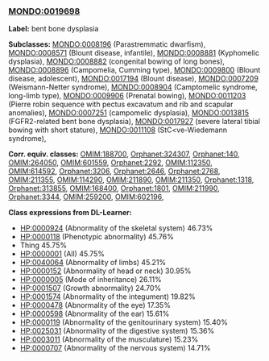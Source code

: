 
### [MONDO:0019698](http://purl.obolibrary.org/obo/MONDO_0019698)
**Label:** bent bone dysplasia

**Subclasses:** [MONDO:0008196](http://purl.obolibrary.org/obo/MONDO_0008196) (Parastremmatic dwarfism), [MONDO:0008571](http://purl.obolibrary.org/obo/MONDO_0008571) (Blount disease, infantile), [MONDO:0008881](http://purl.obolibrary.org/obo/MONDO_0008881) (Kyphomelic dysplasia), [MONDO:0008882](http://purl.obolibrary.org/obo/MONDO_0008882) (congenital bowing of long bones), [MONDO:0008896](http://purl.obolibrary.org/obo/MONDO_0008896) (Campomelia, Cumming type), [MONDO:0009800](http://purl.obolibrary.org/obo/MONDO_0009800) (Blount disease, adolescent), [MONDO:0017194](http://purl.obolibrary.org/obo/MONDO_0017194) (Blount disease), [MONDO:0007209](http://purl.obolibrary.org/obo/MONDO_0007209) (Weismann-Netter syndrome), [MONDO:0008904](http://purl.obolibrary.org/obo/MONDO_0008904) (Camptomelic syndrome, long-limb type), [MONDO:0009906](http://purl.obolibrary.org/obo/MONDO_0009906) (Prenatal bowing), [MONDO:0011203](http://purl.obolibrary.org/obo/MONDO_0011203) (Pierre robin sequence with pectus excavatum and rib and scapular anomalies), [MONDO:0007251](http://purl.obolibrary.org/obo/MONDO_0007251) (campomelic dysplasia), [MONDO:0013815](http://purl.obolibrary.org/obo/MONDO_0013815) (FGFR2-related bent bone dysplasia), [MONDO:0017927](http://purl.obolibrary.org/obo/MONDO_0017927) (severe lateral tibial bowing with short stature), [MONDO:0011108](http://purl.obolibrary.org/obo/MONDO_0011108) (StC<ve-Wiedemann syndrome), 

**Corr. equiv. classes:** [OMIM:188700](http://purl.obolibrary.org/obo/OMIM_188700), [Orphanet:324307](http://www.orpha.net/ORDO/Orphanet_324307), [Orphanet:140](http://www.orpha.net/ORDO/Orphanet_140), [OMIM:264050](http://purl.obolibrary.org/obo/OMIM_264050), [OMIM:601559](http://purl.obolibrary.org/obo/OMIM_601559), [Orphanet:2292](http://www.orpha.net/ORDO/Orphanet_2292), [OMIM:112350](http://purl.obolibrary.org/obo/OMIM_112350), [OMIM:614592](http://purl.obolibrary.org/obo/OMIM_614592), [Orphanet:3206](http://www.orpha.net/ORDO/Orphanet_3206), [Orphanet:2646](http://www.orpha.net/ORDO/Orphanet_2646), [Orphanet:2768](http://www.orpha.net/ORDO/Orphanet_2768), [OMIM:211355](http://purl.obolibrary.org/obo/OMIM_211355), [OMIM:114290](http://purl.obolibrary.org/obo/OMIM_114290), [OMIM:211890](http://purl.obolibrary.org/obo/OMIM_211890), [OMIM:211350](http://purl.obolibrary.org/obo/OMIM_211350), [Orphanet:1318](http://www.orpha.net/ORDO/Orphanet_1318), [Orphanet:313855](http://www.orpha.net/ORDO/Orphanet_313855), [OMIM:168400](http://purl.obolibrary.org/obo/OMIM_168400), [Orphanet:1801](http://www.orpha.net/ORDO/Orphanet_1801), [OMIM:211990](http://purl.obolibrary.org/obo/OMIM_211990), [Orphanet:3344](http://www.orpha.net/ORDO/Orphanet_3344), [OMIM:259200](http://purl.obolibrary.org/obo/OMIM_259200), [OMIM:602196](http://purl.obolibrary.org/obo/OMIM_602196), 

**Class expressions from DL-Learner:**

- [HP:0000924](http://purl.obolibrary.org/obo/HP_0000924) (Abnormality of the skeletal system) 46.73%
- [HP:0000118](http://purl.obolibrary.org/obo/HP_0000118) (Phenotypic abnormality) 45.76%
- Thing 45.75%
- [HP:0000001](http://purl.obolibrary.org/obo/HP_0000001) (All) 45.75%
- [HP:0040064](http://purl.obolibrary.org/obo/HP_0040064) (Abnormality of limbs) 45.21%
- [HP:0000152](http://purl.obolibrary.org/obo/HP_0000152) (Abnormality of head or neck) 30.95%
- [HP:0000005](http://purl.obolibrary.org/obo/HP_0000005) (Mode of inheritance) 26.11%
- [HP:0001507](http://purl.obolibrary.org/obo/HP_0001507) (Growth abnormality) 24.70%
- [HP:0001574](http://purl.obolibrary.org/obo/HP_0001574) (Abnormality of the integument) 19.82%
- [HP:0000478](http://purl.obolibrary.org/obo/HP_0000478) (Abnormality of the eye) 17.35%
- [HP:0000598](http://purl.obolibrary.org/obo/HP_0000598) (Abnormality of the ear) 15.61%
- [HP:0000119](http://purl.obolibrary.org/obo/HP_0000119) (Abnormality of the genitourinary system) 15.40%
- [HP:0025031](http://purl.obolibrary.org/obo/HP_0025031) (Abnormality of the digestive system) 15.36%
- [HP:0003011](http://purl.obolibrary.org/obo/HP_0003011) (Abnormality of the musculature) 15.23%
- [HP:0000707](http://purl.obolibrary.org/obo/HP_0000707) (Abnormality of the nervous system) 14.71%



